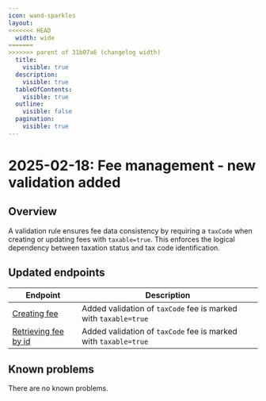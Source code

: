 ```yaml
---
icon: wand-sparkles
layout:
<<<<<<< HEAD
  width: wide
=======
>>>>>>> parent of 31b07a6 (changelog width)
  title:
    visible: true
  description:
    visible: true
  tableOfContents:
    visible: true
  outline:
    visible: false
  pagination:
    visible: true
---
```


# 2025-02-18: Fee management - new validation added

## Overview

A validation rule ensures fee data consistency by requiring a `taxCode` when creating or updating fees with `taxable=true`. This enforces the logical dependency between taxation status and tax code identification.

## Updated endpoints

| Endpoint                                                             | Description                                                     |
|----------------------------------------------------------------------|-----------------------------------------------------------------|
| [Creating fee](https://developer.emporix.io/api-references/api-guides/checkout/fee/api-reference/fee-management)          | Added validation of `taxCode` fee is marked with `taxable=true` |
| [Retrieving fee by id](https://developer.emporix.io/api-references/api-guides/checkout/fee/api-reference/fee-management#get-fee-tenant-fees-id) | Added validation of `taxCode` fee is marked with `taxable=true` |

## Known problems

There are no known problems.